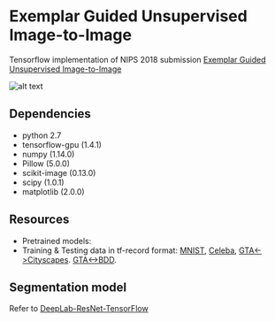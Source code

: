 # Exemplar Guided Unsupervised Image-to-Image
Tensorflow implementation of NIPS 2018 submission [Exemplar Guided Unsupervised Image-to-Image](https://arxiv.org/abs/1805.11145)

![alt text](https://gitlab.esat.kuleuven.be/Liqian.Ma/EG-UNIT/blob/master/imgs/teaser_GTA2BDD.svg)

## Dependencies
- python 2.7
- tensorflow-gpu (1.4.1)
- numpy (1.14.0)
- Pillow (5.0.0)
- scikit-image (0.13.0)
- scipy (1.0.1)
- matplotlib (2.0.0)


## Resources
- Pretrained models: 
- Training & Testing data in tf-record format: [MNIST](http://homes.esat.kuleuven.be/~liqianma/NIPS18_EGUNIT/data/mnist_tf.zip), [Celeba](http://homes.esat.kuleuven.be/~liqianma/NIPS18_EGUNIT/data/celeba_tf.zip), [GTA<->Cityscapes](http://homes.esat.kuleuven.be/~liqianma/NIPS18_EGUNIT/data/gta_city_tf.zip). [GTA<->BDD](http://homes.esat.kuleuven.be/~liqianma/NIPS18_EGUNIT/data/gta_bdd_tf.zip).

## Segmentation model 
Refer to [DeepLab-ResNet-TensorFlow](https://github.com/DrSleep/tensorflow-deeplab-resnet)

